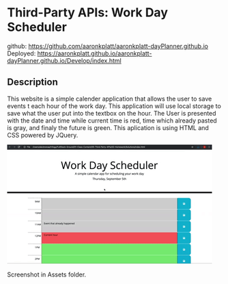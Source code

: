 # Third-Party APIs: Work Day Scheduler

github: https://github.com/aaronkplatt/aaronkplatt-dayPlanner.github.io
Deployed: https://aaronkplatt.github.io/aaronkplatt-dayPlanner.github.io/Develop/index.html

## Description

This website is a simple calender application that allows the user to save events t each hour of the work day. This application will use local storage to save what the user put into the textbox on the hour. The User is presented with the date and time while current time is red, time which already pasted is gray, and finaly the future is green. This aplication is using HTML and CSS powered by JQuery. 

![day planner demo](./Assets/05-third-party-apis-homework-demo.gif)

Screenshot in Assets folder.

